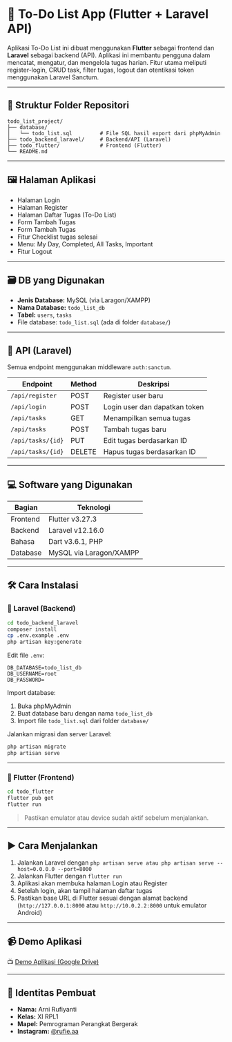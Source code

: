 # 📘 To-Do List App (Flutter + Laravel API)

Aplikasi To-Do List ini dibuat menggunakan **Flutter** sebagai frontend dan **Laravel** sebagai backend (API). Aplikasi ini membantu pengguna dalam mencatat, mengatur, dan mengelola tugas harian. Fitur utama meliputi register-login, CRUD task, filter tugas, logout dan otentikasi token menggunakan Laravel Sanctum.

---

## 📂 Struktur Folder Repositori

```
todo_list_project/
├── database/
│   └── todo_list.sql         # File SQL hasil export dari phpMyAdmin
├── todo_backend_laravel/     # Backend/API (Laravel)
├── todo_flutter/             # Frontend (Flutter)
└── README.md
```

---

## 🖼️ Halaman Aplikasi

- Halaman Login
- Halaman Register
- Halaman Daftar Tugas (To-Do List)
- Form Tambah Tugas
- Form Tambah Tugas
- Fitur Checklist tugas selesai
- Menu: My Day, Completed, All Tasks, Important
- Fitur Logout

---

## 🗃️ DB yang Digunakan

- **Jenis Database:** MySQL (via Laragon/XAMPP)
- **Nama Database:** `todo_list_db`
- **Tabel:** `users`, `tasks`
- File database: `todo_list.sql` (ada di folder `database/`)

---

## 🔌 API (Laravel)

Semua endpoint menggunakan middleware `auth:sanctum`.

| Endpoint           | Method | Deskripsi                         |
|--------------------|--------|------------------------------------|
| `/api/register`    | POST   | Register user baru                 |
| `/api/login`       | POST   | Login user dan dapatkan token      |
| `/api/tasks`       | GET    | Menampilkan semua tugas            |
| `/api/tasks`       | POST   | Tambah tugas baru                  |
| `/api/tasks/{id}`  | PUT    | Edit tugas berdasarkan ID          |
| `/api/tasks/{id}`  | DELETE | Hapus tugas berdasarkan ID         |

---

## 💻 Software yang Digunakan

| Bagian     | Teknologi               |
|------------|--------------------------|
| Frontend   | Flutter v3.27.3          |
| Backend    | Laravel v12.16.0         |
| Bahasa     | Dart v3.6.1, PHP         |
| Database   | MySQL via Laragon/XAMPP  |

---

## 🛠️ Cara Instalasi

### 🔹 Laravel (Backend)

```bash
cd todo_backend_laravel
composer install
cp .env.example .env
php artisan key:generate
```

Edit file `.env`:

```
DB_DATABASE=todo_list_db
DB_USERNAME=root
DB_PASSWORD=
```

Import database:

1. Buka phpMyAdmin  
2. Buat database baru dengan nama `todo_list_db`  
3. Import file `todo_list.sql` dari folder `database/`

Jalankan migrasi dan server Laravel:

```bash
php artisan migrate
php artisan serve
```

---

### 🔹 Flutter (Frontend)

```bash
cd todo_flutter
flutter pub get
flutter run
```

> Pastikan emulator atau device sudah aktif sebelum menjalankan.

---

## ▶️ Cara Menjalankan

1. Jalankan Laravel dengan `php artisan serve atau php artisan serve --host=0.0.0.0 --port=8000`  
2. Jalankan Flutter dengan `flutter run`  
3. Aplikasi akan membuka halaman Login atau Register  
4. Setelah login, akan tampil halaman daftar tugas  
5. Pastikan base URL di Flutter sesuai dengan alamat backend  
   (`http://127.0.0.1:8000` atau `http://10.0.2.2:8000` untuk emulator Android)

---

## 📹 Demo Aplikasi

📺 [Demo Aplikasi (Google Drive)](https://drive.google.com/file/d/1d9ApUbrSlqZuTWZTMZU7sj2-x4dBlKqQ/view?usp=drive_link)

---

## 👤 Identitas Pembuat

- **Nama:** Arni Rufiyanti  
- **Kelas:** XI RPL1  
- **Mapel:** Pemrograman Perangkat Bergerak  
- **Instagram:** [@rufie.aa](https://instagram.com/rufie.aa)
